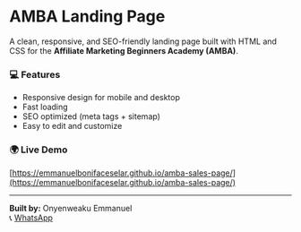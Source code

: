 # AMBA Landing Page

A clean, responsive, and SEO-friendly landing page built with HTML and CSS for the **Affiliate Marketing Beginners Academy (AMBA)**.

### 💻 Features
- Responsive design for mobile and desktop
- Fast loading
- SEO optimized (meta tags + sitemap)
- Easy to edit and customize

### 🌍 Live Demo
[https://emmanuelbonifaceselar.github.io/amba-sales-page/](https://emmanuelbonifaceselar.github.io/amba-sales-page/)

---

**Built by:** Onyenweaku Emmanuel  
📞 [WhatsApp](https://wa.me/2349063196843)
